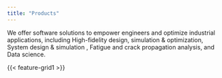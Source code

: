 ```yaml
---
title: "Products"
---
```



We offer software solutions to empower engineers and optimize industrial applications, including High-fidelity design, simulation & optimization, System design & simulation , Fatigue and crack propagation analysis, and Data science.


{{< feature-grid1 >}}